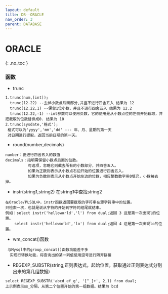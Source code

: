 ```yaml
---
layout: default
title: DB--ORACLE
nav_order: 3
parent: DATABASE
---
```


# ORACLE
{: .no_toc }

### 函数

- trunc
````
1.trunc(num,[int]);
  trunc(12.22) --去掉小数点后面部分,并且不进行四舍五入 结果为 12
  trunc(12.22,1) --保留1位小数，并且不进行四舍五入 结果为 12.2
  trunc(12.22,-1) --int参数可以使用负数，它的使用是从小数点位的左侧开始截取，并把截取的位数替换成0. 结果为 10
2.trunc(sysdate,'格式');
 格式可以为'yyyy','mm','dd' --- 年、月、星期的第一天
 对日期进行提取，返回当前日期的第一天。
````
- round(number,decimals) 
````
number：要进行四舍五入的数值
decimals：指明需保留小数点后面的位数。
          可选项，忽略它则截去所有的小数部分，并四舍五入。
          如果为正数则表示从小数点右边开始的位置进行四舍五入，
          如果为负数则表示从小数点开始左边的位数，相应整数数字用0填充，小数被去掉。
````
- instr(string1,string2)  在string1中查找string2
````
在Oracle/PLSQL中，instr函数返回要截取的字符串在源字符串中的位置。
只检索一次，也就是说从字符的开始到字符的结尾就结束。
例如：select instr('helloworld','l') from dual;返回 3 这是第一次出现l的位置。
    select instr('helloworld','lo') from dual;返回 4 这是第一次出现lo的位置。
````
- wm_concat()函数
````
 与Mysql中的group_concat()函数功能差不多
  实现行转换功能，将查询出的某一列值使用逗号进行隔开拼接
````
- REGEXP_SUBSTR(string,正则表达式，起始位置，获取通过正则表达式分割出来的第几组数据)
````
select REGEXP_SUBSTR('abcd_ef_g', '[^_]+', 2,1) from dual;
上示例表示由_分隔，从第二个位置开始的第一组数据。结果为 bcd
````
 